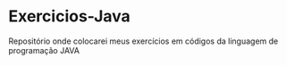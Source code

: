 # Exercicios-Java
Repositório onde colocarei meus exercícios em códigos da linguagem de programação JAVA
